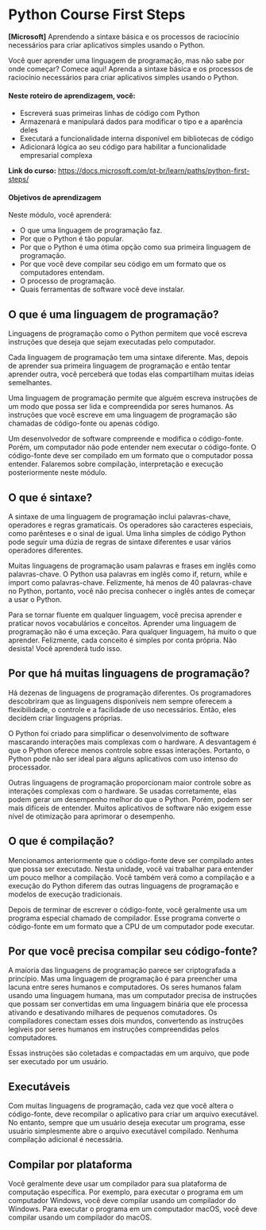 # Python Course First Steps
**[Microsoft]** Aprendendo a sintaxe básica e os processos de raciocínio necessários para criar aplicativos simples usando o Python.

Você quer aprender uma linguagem de programação, mas não sabe por onde começar? Comece aqui! Aprenda a sintaxe básica e os processos de raciocínio necessários para criar aplicativos simples usando o Python.

#### Neste roteiro de aprendizagem, você:

- Escreverá suas primeiras linhas de código com Python
- Armazenará e manipulará dados para modificar o tipo e a aparência deles
- Executará a funcionalidade interna disponível em bibliotecas de código
- Adicionará lógica ao seu código para habilitar a funcionalidade empresarial complexa

**Link do curso:** https://docs.microsoft.com/pt-br/learn/paths/python-first-steps/

#### Objetivos de aprendizagem
Neste módulo, você aprenderá:

- O que uma linguagem de programação faz.
- Por que o Python é tão popular.
- Por que o Python é uma ótima opção como sua primeira linguagem de programação.
- Por que você deve compilar seu código em um formato que os computadores entendam.
- O processo de programação.
- Quais ferramentas de software você deve instalar.

## O que é uma linguagem de programação?
Linguagens de programação como o Python permitem que você escreva instruções que deseja que sejam executadas pelo computador.

Cada linguagem de programação tem uma sintaxe diferente. Mas, depois de aprender sua primeira linguagem de programação e então tentar aprender outra, você perceberá que todas elas compartilham muitas ideias semelhantes.

Uma linguagem de programação permite que alguém escreva instruções de um modo que possa ser lida e compreendida por seres humanos. As instruções que você escreve em uma linguagem de programação são chamadas de código-fonte ou apenas código.

Um desenvolvedor de software compreende e modifica o código-fonte. Porém, um computador não pode entender nem executar o código-fonte. O código-fonte deve ser compilado em um formato que o computador possa entender. Falaremos sobre compilação, interpretação e execução posteriormente neste módulo.

## O que é sintaxe?
A sintaxe de uma linguagem de programação inclui palavras-chave, operadores e regras gramaticais. Os operadores são caracteres especiais, como parênteses e o sinal de igual. Uma linha simples de código Python pode seguir uma dúzia de regras de sintaxe diferentes e usar vários operadores diferentes.

Muitas linguagens de programação usam palavras e frases em inglês como palavras-chave. O Python usa palavras em inglês como if, return, while e import como palavras-chave. Felizmente, há menos de 40 palavras-chave no Python, portanto, você não precisa conhecer o inglês antes de começar a usar o Python.

Para se tornar fluente em qualquer linguagem, você precisa aprender e praticar novos vocabulários e conceitos. Aprender uma linguagem de programação não é uma exceção. Para qualquer linguagem, há muito o que aprender. Felizmente, cada conceito é simples por conta própria. Não desista! Você aprenderá tudo isso.

## Por que há muitas linguagens de programação?
Há dezenas de linguagens de programação diferentes. Os programadores descobriram que as linguagens disponíveis nem sempre oferecem a flexibilidade, o controle e a facilidade de uso necessários. Então, eles decidem criar linguagens próprias.

O Python foi criado para simplificar o desenvolvimento de software mascarando interações mais complexas com o hardware. A desvantagem é que o Python oferece menos controle sobre essas interações. Portanto, o Python pode não ser ideal para alguns aplicativos com uso intenso do processador.

Outras linguagens de programação proporcionam maior controle sobre as interações complexas com o hardware. Se usadas corretamente, elas podem gerar um desempenho melhor do que o Python. Porém, podem ser mais difíceis de entender. Muitos aplicativos de software não exigem esse nível de otimização para aprimorar o desempenho.

## O que é compilação?
Mencionamos anteriormente que o código-fonte deve ser compilado antes que possa ser executado. Nesta unidade, você vai trabalhar para entender um pouco melhor a compilação. Você também verá como a compilação e a execução do Python diferem das outras linguagens de programação e modelos de execução tradicionais.

Depois de terminar de escrever o código-fonte, você geralmente usa um programa especial chamado de compilador. Esse programa converte o código-fonte em um formato que a CPU de um computador pode executar.

## Por que você precisa compilar seu código-fonte?
A maioria das linguagens de programação parece ser criptografada a princípio. Mas uma linguagem de programação é para preencher uma lacuna entre seres humanos e computadores. Os seres humanos falam usando uma linguagem humana, mas um computador precisa de instruções que possam ser convertidas em uma linguagem binária que ele processa ativando e desativando milhares de pequenos comutadores. Os compiladores conectam esses dois mundos, convertendo as instruções legíveis por seres humanos em instruções compreendidas pelos computadores.

Essas instruções são coletadas e compactadas em um arquivo, que pode ser executado por um usuário.

## Executáveis
Com muitas linguagens de programação, cada vez que você altera o código-fonte, deve recompilar o aplicativo para criar um arquivo executável. No entanto, sempre que um usuário deseja executar um programa, esse usuário simplesmente abre o arquivo executável compilado. Nenhuma compilação adicional é necessária.

## Compilar por plataforma
Você geralmente deve usar um compilador para sua plataforma de computação específica. Por exemplo, para executar o programa em um computador Windows, você deve compilar usando um compilador do Windows. Para executar o programa em um computador macOS, você deve compilar usando um compilador do macOS.
